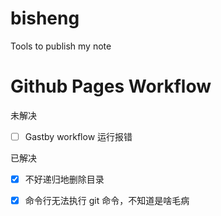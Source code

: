 # bisheng
Tools to publish my note



# Github Pages Workflow

未解决

* [ ] Gastby workflow 运行报错



已解决

* [x] 不好递归地删除目录
* [x] 命令行无法执行 git 命令，不知道是啥毛病

